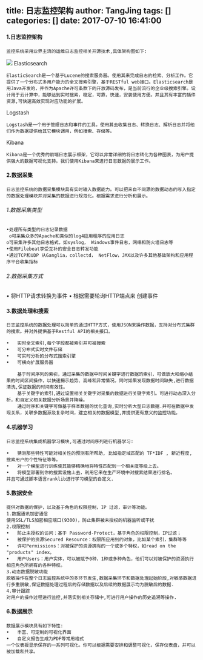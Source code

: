 title: 日志监控架构
author: TangJing
tags: []
categories: []
date: 2017-07-10 16:41:00
---
#### 1.日志监控架构
	监控系统采用业界主流的运维日志监控相关开源技术,具体架构图如下:
<!-- more -->
<img src="http://or9cpnhku.bkt.clouddn.com/%E5%9B%BE%E7%89%87%203.png">
<!--more-->
Elasticsearch

	ElasticSearch是一个基于Lucene的搜索服务器。使用其来完成日志的检索、分析工作。它提供了一个分布式多用户能力的全文搜索引擎，基于RESTful web接口。Elasticsearch是用Java开发的，并作为Apache许可条款下的开放源码发布，是当前流行的企业级搜索引擎。设计用于云计算中，能够达到实时搜索，稳定，可靠，快速，安装使用方便。并且其有丰富的插件资源,可快速高效实现对应功能的扩展。

Logstash

	Logstash是一个用于管理日志和事件的工具，使用其去收集日志、转换日志、解析日志并将他们作为数据提供给其它模块调用，例如搜索、存储等。
    
Kibana

	Kibana是一个优秀的前端日志展示框架，它可以非常详细的将日志转化为各种图表，为用户提供强大的数据可视化支持。我们使用Kibana来进行日志数据的展示工作。


#### 2.数据采集

	日志监控系统的数据采集模块具有实时输入数据能力。可以把来自不同源的数据动态的写入指定的数据处理模块并对采集的数据进行规范化。根据需求进行分析和展示。

###### 1.数据采集类型
	•处理所有类型的日志记录数据
  	 o可采集众多的Apache和类似的log4应用程序的应用日志
   	o可采集许多其他日志格式，如syslog， Windows事件日志，网络和防火墙日志等
	•使用Filebeat享受互补的安全日志转发功能
	•通过TCP和UDP 从Ganglia，collectd， NetFlow，JMX以及许多其他基础架构和应用程序平台收集指标
###### 2.数据采集方式
•	将HTTP请求转换为事件
•	根据需要轮询HTTP端点来 创建事件

#### 3.数据处理和搜索
	日志监控系统的数据处理可以简单的通过HTTP方式，使用JSON来操作数据，支持对分布式集群的搜索。并对外提供基于Restful API的相关接口。

    •	实时全文索引,每个字段都被索引并可被搜索
    •	可分布式实时文件存储
    •	可实时分析的分布式搜索引擎
    •	可横向扩展服务器

		基于时间序列的索引，通过采集的数据中时间关键字进行数据的索引，可做放大和缩小结果的时间区间操作，以快速揭示趋势、高峰和异常情况。同时如果发现数据时间缺失,进行数据清洗,保证数据的时间有效性。
		基于关键字的索引,通过设置相关关键字对采集的数据进行关键字索引。可进行动态深入分析，和自定义相关数据分析场景并降噪。
		通过时序和关键字可做基于样本数据的优化查询,实时分析大型日志数据.并可在数据中发现关系，关联多数据源及复杂时间，建立相关的数据模型,并提供更有意义的监控功能。
#### 4.机器学习
	日志监控系统集成机器学习模块,可通过时间序列进行机器学习:
    
    •	猜测那些特性可能对相关性的预测有所帮助, 比如指定域匹配的 TF*IDF , 新近程度, 搜索用户的个性特征等等。
    •	对一个模型进行训练使其能够精确地将特性匹配到一个相关度等级上去。
    •	将模型部署到你的搜索设施上去，利用它来在生产环境中对搜索结果进行排名。
    并且可通过脚本语言ranklib进行学习模型的自定义.
#### 5.数据安全
    提供对数据的保护，以及基于角色的权限控制，IP 过滤，审计等功能。
    1.数据通讯加密通信
    使用SSL/TLS加密相应端口(9300)，防止集群被未授权的机器监听或干扰
    2.权限控制
    •	防止未授权的访问：基于 Password-Protect，基于角色的权限控制，IP过滤；
    •	被保护的资源Secured Resource：权限所应用到的对象，比如某个索引，集群等等
    •	许可Permissions：对被保护的资源拥有的一个或多个特权，如read on the "products" index。
    •	用户Users：用户实体，可以被赋予0种，1种或多种角色，他们可以对被保护的资源执行相应角色所拥有的各种特权。
    3.动态数据脱敏功能
    脱敏操作在整个日志监控系统中的多环节发生,数据采集环节和数据处理起始阶段,对敏感数据进行多重脱敏,保证数据处理过程后的存储数据以及后续的数据展示均为脱敏后的数据.
    4.审计跟踪
    对用户的操作过程进行监控,并落实到相关存储中,可进行用户操作的历史追溯等操作. 

#### 6.数据展示
    数据展示模块具有如下特性:
    •	丰富、可定制的可视化界面
    •	自定义报告生成为PDF等常用格式
    一个仪表板显示保存的一系列可视化。你可以根据需要安排和调整可视化，保存仪表盘，并可以被加载和共享。